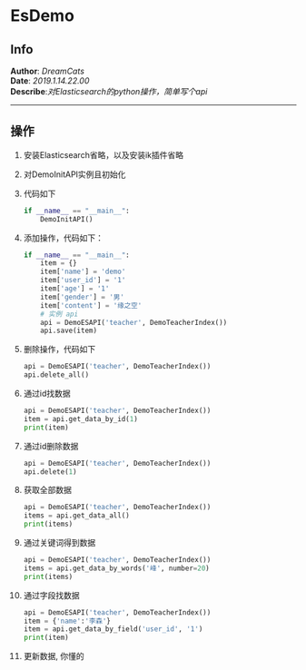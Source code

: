 # EsDemo
## Info

**Author**: *DreamCats* <br>
**Date**: *2019.1.14.22.00* <br>
**Describe**:*对Elasticsearch的python操作，简单写个api* <br>


-------
## 操作
1. 安装Elasticsearch省略，以及安装ik插件省略
2. 对DemoInitAPI实例且初始化
3. 代码如下

    ```python
    if __name__ == "__main__":
        DemoInitAPI()
    ```
4. 添加操作，代码如下：

    ```python
    if __name__ == "__main__":
        item = {}
        item['name'] = 'demo'
        item['user_id'] = '1'
        item['age'] = '1'
        item['gender'] = '男'
        item['content'] = '缘之空'
        # 实例 api
        api = DemoESAPI('teacher', DemoTeacherIndex())
        api.save(item)
    ```
5. 删除操作，代码如下

    ```python
    api = DemoESAPI('teacher', DemoTeacherIndex())
    api.delete_all()
    ```
6. 通过id找数据

    ```python
    api = DemoESAPI('teacher', DemoTeacherIndex())
    item = api.get_data_by_id(1)
    print(item)
    ```
7. 通过id删除数据

    ```python
    api = DemoESAPI('teacher', DemoTeacherIndex())
    api.delete(1)
    ```
8. 获取全部数据

    ```python
    api = DemoESAPI('teacher', DemoTeacherIndex())
    items = api.get_data_all()
    print(items)
    ```
9. 通过关键词得到数据

    ```python
    api = DemoESAPI('teacher', DemoTeacherIndex())
    items = api.get_data_by_words('峰', number=20)
    print(items)
    ```
10. 通过字段找数据

    ```python
    api = DemoESAPI('teacher', DemoTeacherIndex())
    item = {'name':'李森'}
    item = api.get_data_by_field('user_id', '1')
    print(item)
    ```
11. 更新数据, 你懂的    